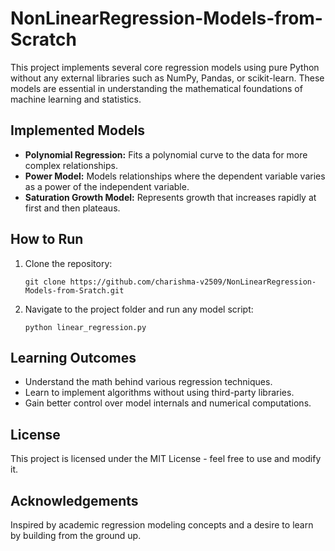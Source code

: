# NonLinearRegression-Models-from-Scratch
<p>
This project implements several core regression models using pure Python without any external libraries such as NumPy, Pandas, or scikit-learn. These models are essential in understanding the mathematical foundations of machine learning and statistics.
</p>

<h2>Implemented Models</h2>
<ul>
  <li><strong>Polynomial Regression:</strong> Fits a polynomial curve to the data for more complex relationships.</li>
  <li><strong>Power Model:</strong> Models relationships where the dependent variable varies as a power of the independent variable.</li>
  <li><strong>Saturation Growth Model:</strong> Represents growth that increases rapidly at first and then plateaus.</li>
</ul>
<h2>How to Run</h2>
<ol>
  <li>Clone the repository:
    <pre><code>git clone https://github.com/charishma-v2509/NonLinearRegression-Models-from-Sratch.git</code></pre>
  </li>
  <li>Navigate to the project folder and run any model script:
    <pre><code>python linear_regression.py</code></pre>
  </li>
</ol>
<h2>Learning Outcomes</h2>
<ul>
  <li>Understand the math behind various regression techniques.</li>
  <li>Learn to implement algorithms without using third-party libraries.</li>
  <li>Gain better control over model internals and numerical computations.</li>
</ul>

<h2>License</h2>
<p>This project is licensed under the MIT License - feel free to use and modify it.</p>

<h2>Acknowledgements</h2>
<p>Inspired by academic regression modeling concepts and a desire to learn by building from the ground up.</p>
